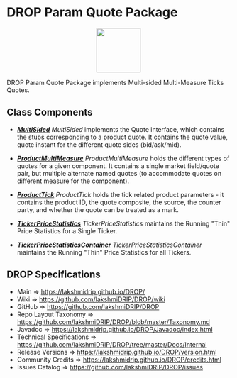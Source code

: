 # DROP Param Quote Package

<p align="center"><img src="https://github.com/lakshmiDRIP/DROP/blob/master/DRIP_Logo.gif?raw=true" width="100"></p>

DROP Param Quote Package implements Multi-sided Multi-Measure Ticks Quotes.


## Class Components

 * [***MultiSided***](https://github.com/lakshmiDRIP/DROP/tree/master/src/main/java/org/drip/param/quote/MultiSided.java)
 <i>MultiSided</i> implements the Quote interface, which contains the stubs corresponding to a product quote.
 It contains the quote value, quote instant for the different quote sides (bid/ask/mid).

 * [***ProductMultiMeasure***](https://github.com/lakshmiDRIP/DROP/tree/master/src/main/java/org/drip/param/quote/ProductMultiMeasure.java)
 <i>ProductMultiMeasure</i> holds the different types of quotes for a given component. It contains a single market field/quote pair, but multiple alternate named quotes (to accommodate quotes on different measure for the component).

 * [***ProductTick***](https://github.com/lakshmiDRIP/DROP/tree/master/src/main/java/org/drip/param/quote/ProductTick.java)
 <i>ProductTick</i> holds the tick related product parameters - it contains the product ID, the quote
 composite, the source, the counter party, and whether the quote can be treated as a mark.

 * [***TickerPriceStatistics***](https://github.com/lakshmiDRIP/DROP/tree/master/src/main/java/org/drip/param/quote/TickerPriceStatistics.java)
 <i>TickerPriceStatistics</i> maintains the Running "Thin" Price Statistics for a Single Ticker.

 * [***TickerPriceStatisticsContainer***](https://github.com/lakshmiDRIP/DROP/tree/master/src/main/java/org/drip/param/quote/TickerPriceStatisticsContainer.java)
 <i>TickerPriceStatisticsContainer</i> maintains the Running "Thin" Price Statistics for all Tickers.


## DROP Specifications

 * Main                     => https://lakshmidrip.github.io/DROP/
 * Wiki                     => https://github.com/lakshmiDRIP/DROP/wiki
 * GitHub                   => https://github.com/lakshmiDRIP/DROP
 * Repo Layout Taxonomy     => https://github.com/lakshmiDRIP/DROP/blob/master/Taxonomy.md
 * Javadoc                  => https://lakshmidrip.github.io/DROP/Javadoc/index.html
 * Technical Specifications => https://github.com/lakshmiDRIP/DROP/tree/master/Docs/Internal
 * Release Versions         => https://lakshmidrip.github.io/DROP/version.html
 * Community Credits        => https://lakshmidrip.github.io/DROP/credits.html
 * Issues Catalog           => https://github.com/lakshmiDRIP/DROP/issues

